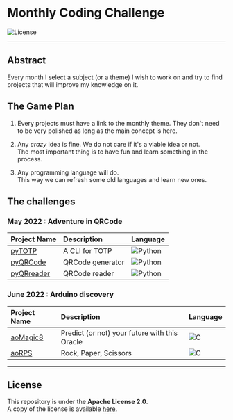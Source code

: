 # Monthly Coding Challenge

![License](https://img.shields.io/badge/license-Apache--2.0-blue.svg?style=flat-square)

---

## **Abstract**

Every month I select a subject (or a theme) I wish to work on and try to find projects that will improve my knowledge on it.  


## **The Game Plan**

1. Every projects must have a link to the monthly theme. They don't need to be very polished as long as the main concept is here.

2. Any *crazy* idea is fine. We do not care if it's a viable idea or not.  
The most important thing is to have fun and learn something in the process.

3. Any programming language will do.  
This way we can refresh some old languages and learn new ones.


## **The challenges**

### **May 2022 : Adventure in QRCode**

| Project Name | Description | Language |
| :-- | :-- | :-- |
| [pyTOTP](./2205-May/pyTOTP/) | A CLI for TOTP | ![Python](https://img.shields.io/badge/Python-blue?style=flat-square&logo=python&logoColor=ffdd54)
| [pyQRCode](./2205-May/pyQRCode/) | QRCode generator | ![Python](https://img.shields.io/badge/Python-blue?style=flat-square&logo=python&logoColor=ffdd54)
| [pyQRreader](./2205-May/pyQRreader/) | QRCode reader | ![Python](https://img.shields.io/badge/Python-blue?style=flat-square&logo=python&logoColor=ffdd54)


### **June 2022 : Arduino discovery**

| Project Name | Description | Language |
| :-- | :-- | :-- |
| [aoMagic8](./2206-June/aoMagic8/) | Predict (or not) your future with this Oracle | ![C](https://img.shields.io/badge/c-blue?style=flat-square&logo=c&logoColor=white)
| [aoRPS](./2206-June/aoRPS/) | Rock, Paper, Scissors | ![C](https://img.shields.io/badge/c-blue?style=flat-square&logo=c&logoColor=white)


---
## **License**

This repository is under the **Apache License 2.0**.  
A copy of the license is available [here](https://choosealicense.com/licenses/apache-2.0/).
